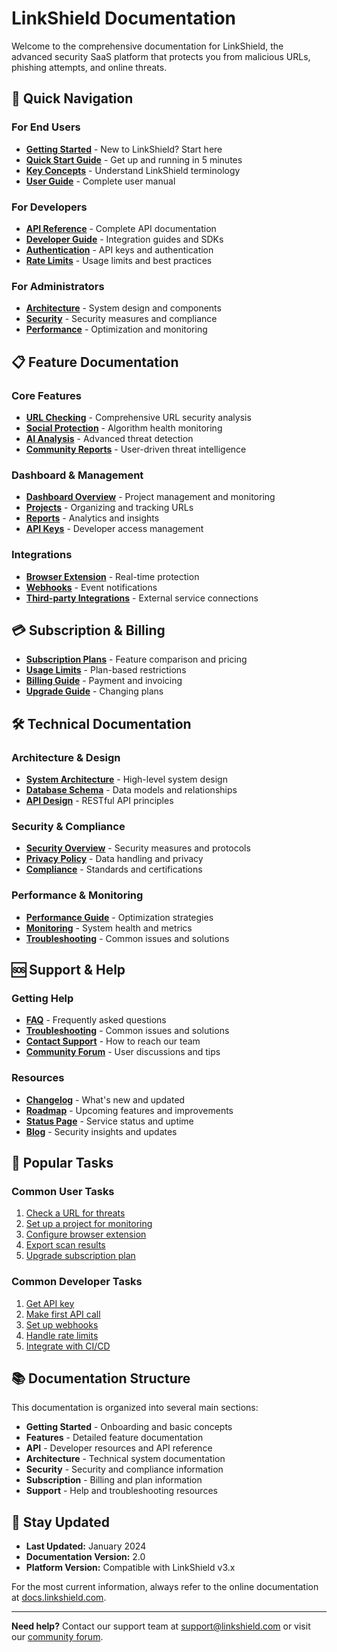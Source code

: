 # LinkShield Documentation

Welcome to the comprehensive documentation for LinkShield, the advanced security SaaS platform that protects you from malicious URLs, phishing attempts, and online threats.

## 🚀 Quick Navigation

### For End Users
- **[Getting Started](getting-started/OVERVIEW.md)** - New to LinkShield? Start here
- **[Quick Start Guide](getting-started/QUICK_START.md)** - Get up and running in 5 minutes
- **[Key Concepts](getting-started/KEY_CONCEPTS.md)** - Understand LinkShield terminology
- **[User Guide](USER_GUIDE.md)** - Complete user manual

### For Developers
- **[API Reference](api/API_REFERENCE.md)** - Complete API documentation
- **[Developer Guide](developer/DEVELOPER_GUIDE.md)** - Integration guides and SDKs
- **[Authentication](authentication/README.md)** - API keys and authentication
- **[Rate Limits](api/RATE_LIMITS.md)** - Usage limits and best practices

### For Administrators
- **[Architecture](architecture/SYSTEM_ARCHITECTURE.md)** - System design and components
- **[Security](security/SECURITY_OVERVIEW.md)** - Security measures and compliance
- **[Performance](performance/PERFORMANCE_GUIDE.md)** - Optimization and monitoring

## 📋 Feature Documentation

### Core Features
- **[URL Checking](features/URL_CHECKING.md)** - Comprehensive URL security analysis
- **[Social Protection](features/SOCIAL_PROTECTION.md)** - Algorithm health monitoring
- **[AI Analysis](features/AI_ANALYSIS.md)** - Advanced threat detection
- **[Community Reports](features/COMMUNITY_REPORTS.md)** - User-driven threat intelligence

### Dashboard & Management
- **[Dashboard Overview](features/DASHBOARD.md)** - Project management and monitoring
- **[Projects](features/PROJECTS.md)** - Organizing and tracking URLs
- **[Reports](features/REPORTS.md)** - Analytics and insights
- **[API Keys](features/API_KEYS.md)** - Developer access management

### Integrations
- **[Browser Extension](integrations/BROWSER_EXTENSION.md)** - Real-time protection
- **[Webhooks](integrations/WEBHOOKS.md)** - Event notifications
- **[Third-party Integrations](integrations/THIRD_PARTY.md)** - External service connections

## 💳 Subscription & Billing

- **[Subscription Plans](subscription/PLANS.md)** - Feature comparison and pricing
- **[Usage Limits](subscription/USAGE_LIMITS.md)** - Plan-based restrictions
- **[Billing Guide](subscription/BILLING.md)** - Payment and invoicing
- **[Upgrade Guide](subscription/UPGRADE_GUIDE.md)** - Changing plans

## 🛠️ Technical Documentation

### Architecture & Design
- **[System Architecture](architecture/SYSTEM_ARCHITECTURE.md)** - High-level system design
- **[Database Schema](architecture/DATABASE_SCHEMA.md)** - Data models and relationships
- **[API Design](architecture/API_DESIGN.md)** - RESTful API principles

### Security & Compliance
- **[Security Overview](security/SECURITY_OVERVIEW.md)** - Security measures and protocols
- **[Privacy Policy](security/PRIVACY.md)** - Data handling and privacy
- **[Compliance](security/COMPLIANCE.md)** - Standards and certifications

### Performance & Monitoring
- **[Performance Guide](performance/PERFORMANCE_GUIDE.md)** - Optimization strategies
- **[Monitoring](performance/MONITORING.md)** - System health and metrics
- **[Troubleshooting](support/TROUBLESHOOTING.md)** - Common issues and solutions

## 🆘 Support & Help

### Getting Help
- **[FAQ](support/FAQ.md)** - Frequently asked questions
- **[Troubleshooting](support/TROUBLESHOOTING.md)** - Common issues and solutions
- **[Contact Support](support/CONTACT.md)** - How to reach our team
- **[Community Forum](support/COMMUNITY.md)** - User discussions and tips

### Resources
- **[Changelog](CHANGELOG.md)** - What's new and updated
- **[Roadmap](ROADMAP.md)** - Upcoming features and improvements
- **[Status Page](https://status.linkshield.com)** - Service status and uptime
- **[Blog](https://blog.linkshield.com)** - Security insights and updates

## 🎯 Popular Tasks

### Common User Tasks
1. [Check a URL for threats](getting-started/QUICK_START.md#check-your-first-url)
2. [Set up a project for monitoring](features/PROJECTS.md#creating-projects)
3. [Configure browser extension](integrations/BROWSER_EXTENSION.md#installation)
4. [Export scan results](features/URL_CHECKING.md#export-functionality)
5. [Upgrade subscription plan](subscription/UPGRADE_GUIDE.md)

### Common Developer Tasks
1. [Get API key](features/API_KEYS.md#creating-api-keys)
2. [Make first API call](api/API_REFERENCE.md#quick-start)
3. [Set up webhooks](integrations/WEBHOOKS.md#setup)
4. [Handle rate limits](api/RATE_LIMITS.md#best-practices)
5. [Integrate with CI/CD](developer/CICD_INTEGRATION.md)

## 📚 Documentation Structure

This documentation is organized into several main sections:

- **Getting Started** - Onboarding and basic concepts
- **Features** - Detailed feature documentation
- **API** - Developer resources and API reference
- **Architecture** - Technical system documentation
- **Security** - Security and compliance information
- **Subscription** - Billing and plan information
- **Support** - Help and troubleshooting resources

## 🔄 Stay Updated

- **Last Updated:** January 2024
- **Documentation Version:** 2.0
- **Platform Version:** Compatible with LinkShield v3.x

For the most current information, always refer to the online documentation at [docs.linkshield.com](https://docs.linkshield.com).

---

**Need help?** Contact our support team at [support@linkshield.com](mailto:support@linkshield.com) or visit our [community forum](https://community.linkshield.com).